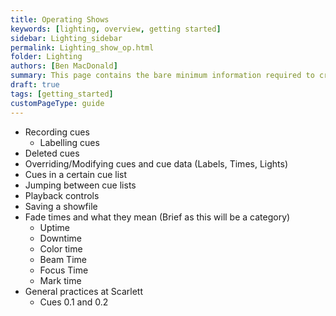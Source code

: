 ```yaml
---
title: Operating Shows
keywords: [lighting, overview, getting started]
sidebar: Lighting_sidebar
permalink: Lighting_show_op.html
folder: Lighting
authors: [Ben MacDonald]
summary: This page contains the bare minimum information required to create and run a cue list on the lighting board
draft: true
tags: [getting_started]
customPageType: guide
---
```


- Recording cues
  - Labelling cues
- Deleted cues
- Overriding/Modifying cues and cue data (Labels, Times, Lights)
- Cues in a certain cue list
- Jumping between cue lists
- Playback controls
- Saving a showfile
- Fade times and what they mean
  (Brief as this will be a category)
  - Uptime
  - Downtime
  - Color time
  - Beam Time
  - Focus Time
  - Mark time
- General practices at Scarlett
  - Cues 0.1 and 0.2
  